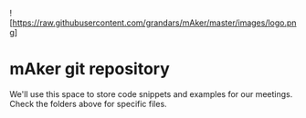 ![https://raw.githubusercontent.com/grandars/mAker/master/images/logo.png]
# mAker git repository

We'll use this space to store code snippets and examples for our meetings. Check the folders above for specific files.